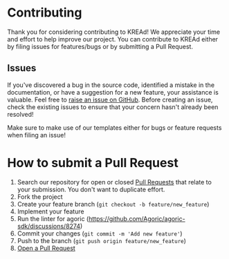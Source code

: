 # Contributing

Thank you for considering contributing to KREAd! We appreciate your time and effort to help improve our project. You can contribute to KREAd either by filing issues for features/bugs or by submitting a Pull Request.

## Issues

If you've discovered a bug in the source code, identified a mistake in the documentation, or have a suggestion for a new feature, your assistance is valuable. Feel free to [raise an issue on GitHub](https://github.com/Kryha/KREAd/issues). Before creating an issue, check the existing issues to ensure that your concern hasn't already been resolved!

Make sure to make use of our templates either for bugs or feature requests when filing an issue!

# How to submit a Pull Request

1. Search our repository for open or closed
   [Pull Requests](https://github.com/Kryha/KREAd/pulls)
   that relate to your submission. You don't want to duplicate effort.
2. Fork the project
3. Create your feature branch (`git checkout -b feature/new_feature`)
4. Implement your feature
5. Run the linter for agoric (https://github.com/Agoric/agoric-sdk/discussions/8274)
6. Commit your changes (`git commit -m 'Add new feature'`)
7. Push to the branch (`git push origin feature/new_feature`)
8. [Open a Pull Request](https://github.com/Kryha/KREAd/pulls)
